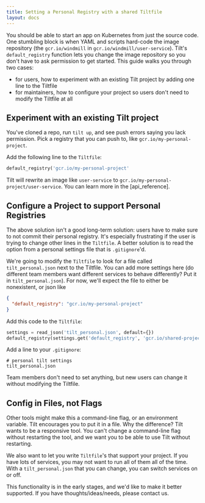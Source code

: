 ```yaml
---
title: Setting a Personal Registry with a shared Tiltfile
layout: docs
---
```


You should be able to start an app on Kubernetes from just the source code. One stumbling block is when YAML and scripts hard-code the image repository (the `gcr.io/windmill` in `gcr.io/windmill/user-service`). Tilt's `default_registry` function lets you change the image repository so you don't have to ask permission to get started. This guide walks you through two cases:
* for users, how to experiment with an existing Tilt project by adding one line to the Tiltfile
* for maintainers, how to configure your project so users don't need to modify the Tiltfile at all

## Experiment with an existing Tilt project
You've cloned a repo, run `tilt up`, and see push errors saying you lack permission. Pick a registry that you can push to, like `gcr.io/my-personal-project`.

Add the following line to the `Tiltfile`:

```python
default_registry('gcr.io/my-personal-project'
```

Tilt will rewrite an image like `user-service` to `gcr.io/my-personal-project/user-service`. You can learn more in the [api_reference].

## Configure a Project to support Personal Registries
The above solution isn't a good long-term solution: users have to make sure to not commit their personal registry. It's especially frustrating if the user is trying to change other lines in the `Tiltfile`. A better solution is to read the option from a personal settings file that is `.gitignore`'d.

We're going to modify the `Tiltfile` to look for a file called `tilt_personal.json` next to the Tiltfile. You can add more settings here (do different team members want different services to behave differently? Put it in `tilt_personal.json`). For now, we'll expect the file to either be nonexistent, or json like

```json
{
  "default_registry": "gcr.io/my-personal-project"
}
```

Add this code to the `Tiltfile`:

```python
settings = read_json('tilt_personal.json', default={})
default_registry(settings.get('default_registry', 'gcr.io/shared-project-registry'))
```

Add a line to your `.gitignore`:
```
# personal tilt settings
tilt_personal.json
```

Team members don't need to set anything, but new users can change it without modifying the Tiltfile.

## Config in Files, not Flags
Other tools might make this a command-line flag, or an environment variable. Tilt encourages you to put it in a file. Why the difference? Tilt wants to be a responsive tool. You can't change a command-line flag without restarting the tool, and we want you to be able to use Tilt without restarting.

We also want to let you write `Tiltfile`'s that support your project. If you have lots of services, you may not want to run all of them all of the time. With a `tilt_personal.json` that you can change, you can switch services on or off.

This functionality is in the early stages, and we'd like to make it better supported. If you have thoughts/ideas/needs, please contact us.
